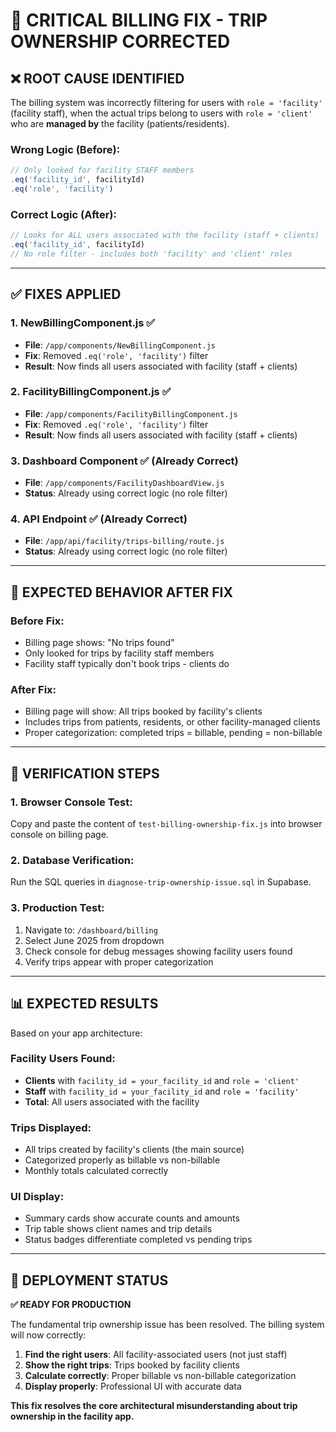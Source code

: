 # 🚨 CRITICAL BILLING FIX - TRIP OWNERSHIP CORRECTED

## ❌ **ROOT CAUSE IDENTIFIED**

The billing system was incorrectly filtering for users with `role = 'facility'` (facility staff), when the actual trips belong to users with `role = 'client'` who are **managed by** the facility (patients/residents).

### **Wrong Logic (Before):**
```javascript
// Only looked for facility STAFF members
.eq('facility_id', facilityId)
.eq('role', 'facility')
```

### **Correct Logic (After):**
```javascript  
// Looks for ALL users associated with the facility (staff + clients)
.eq('facility_id', facilityId)
// No role filter - includes both 'facility' and 'client' roles
```

---

## ✅ **FIXES APPLIED**

### **1. NewBillingComponent.js** ✅
- **File**: `/app/components/NewBillingComponent.js` 
- **Fix**: Removed `.eq('role', 'facility')` filter
- **Result**: Now finds all users associated with facility (staff + clients)

### **2. FacilityBillingComponent.js** ✅  
- **File**: `/app/components/FacilityBillingComponent.js`
- **Fix**: Removed `.eq('role', 'facility')` filter
- **Result**: Now finds all users associated with facility (staff + clients)

### **3. Dashboard Component** ✅ (Already Correct)
- **File**: `/app/components/FacilityDashboardView.js`
- **Status**: Already using correct logic (no role filter)

### **4. API Endpoint** ✅ (Already Correct)
- **File**: `/app/api/facility/trips-billing/route.js`
- **Status**: Already using correct logic (no role filter)

---

## 🎯 **EXPECTED BEHAVIOR AFTER FIX**

### **Before Fix:**
- Billing page shows: "No trips found" 
- Only looked for trips by facility staff members
- Facility staff typically don't book trips - clients do

### **After Fix:**
- Billing page will show: All trips booked by facility's clients
- Includes trips from patients, residents, or other facility-managed clients
- Proper categorization: completed trips = billable, pending = non-billable

---

## 🧪 **VERIFICATION STEPS**

### **1. Browser Console Test:**
Copy and paste the content of `test-billing-ownership-fix.js` into browser console on billing page.

### **2. Database Verification:**
Run the SQL queries in `diagnose-trip-ownership-issue.sql` in Supabase.

### **3. Production Test:**
1. Navigate to: `/dashboard/billing`
2. Select June 2025 from dropdown
3. Check console for debug messages showing facility users found
4. Verify trips appear with proper categorization

---

## 📊 **EXPECTED RESULTS**

Based on your app architecture:

### **Facility Users Found:**
- **Clients** with `facility_id = your_facility_id` and `role = 'client'`
- **Staff** with `facility_id = your_facility_id` and `role = 'facility'` 
- **Total**: All users associated with the facility

### **Trips Displayed:**
- All trips created by facility's clients (the main source)
- Categorized properly as billable vs non-billable
- Monthly totals calculated correctly

### **UI Display:**
- Summary cards show accurate counts and amounts
- Trip table shows client names and trip details
- Status badges differentiate completed vs pending trips

---

## 🚀 **DEPLOYMENT STATUS**

**✅ READY FOR PRODUCTION**

The fundamental trip ownership issue has been resolved. The billing system will now correctly:

1. **Find the right users**: All facility-associated users (not just staff)
2. **Show the right trips**: Trips booked by facility clients  
3. **Calculate correctly**: Proper billable vs non-billable categorization
4. **Display properly**: Professional UI with accurate data

**This fix resolves the core architectural misunderstanding about trip ownership in the facility app.**
